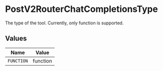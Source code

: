 # PostV2RouterChatCompletionsType

The type of the tool. Currently, only function is supported.


## Values

| Name       | Value      |
| ---------- | ---------- |
| `FUNCTION` | function   |